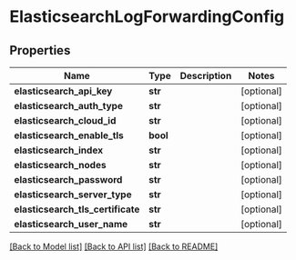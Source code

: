 # ElasticsearchLogForwardingConfig

## Properties
Name | Type | Description | Notes
------------ | ------------- | ------------- | -------------
**elasticsearch_api_key** | **str** |  | [optional] 
**elasticsearch_auth_type** | **str** |  | [optional] 
**elasticsearch_cloud_id** | **str** |  | [optional] 
**elasticsearch_enable_tls** | **bool** |  | [optional] 
**elasticsearch_index** | **str** |  | [optional] 
**elasticsearch_nodes** | **str** |  | [optional] 
**elasticsearch_password** | **str** |  | [optional] 
**elasticsearch_server_type** | **str** |  | [optional] 
**elasticsearch_tls_certificate** | **str** |  | [optional] 
**elasticsearch_user_name** | **str** |  | [optional] 

[[Back to Model list]](../README.md#documentation-for-models) [[Back to API list]](../README.md#documentation-for-api-endpoints) [[Back to README]](../README.md)


